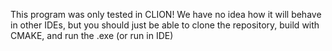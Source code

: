 This program was only tested in CLION!
We have no idea how it will behave in other IDEs, but you should just be able to clone the repository, build with CMAKE, and run the .exe (or run in IDE)
